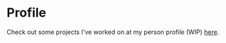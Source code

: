 # Profile 
Check out some projects I've worked on at my person profile (WIP) [here](https://besseddrest.github.io/).

